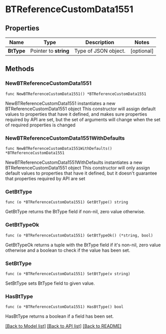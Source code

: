 # BTReferenceCustomData1551

## Properties

Name | Type | Description | Notes
------------ | ------------- | ------------- | -------------
**BtType** | Pointer to **string** | Type of JSON object. | [optional] 

## Methods

### NewBTReferenceCustomData1551

`func NewBTReferenceCustomData1551() *BTReferenceCustomData1551`

NewBTReferenceCustomData1551 instantiates a new BTReferenceCustomData1551 object
This constructor will assign default values to properties that have it defined,
and makes sure properties required by API are set, but the set of arguments
will change when the set of required properties is changed

### NewBTReferenceCustomData1551WithDefaults

`func NewBTReferenceCustomData1551WithDefaults() *BTReferenceCustomData1551`

NewBTReferenceCustomData1551WithDefaults instantiates a new BTReferenceCustomData1551 object
This constructor will only assign default values to properties that have it defined,
but it doesn't guarantee that properties required by API are set

### GetBtType

`func (o *BTReferenceCustomData1551) GetBtType() string`

GetBtType returns the BtType field if non-nil, zero value otherwise.

### GetBtTypeOk

`func (o *BTReferenceCustomData1551) GetBtTypeOk() (*string, bool)`

GetBtTypeOk returns a tuple with the BtType field if it's non-nil, zero value otherwise
and a boolean to check if the value has been set.

### SetBtType

`func (o *BTReferenceCustomData1551) SetBtType(v string)`

SetBtType sets BtType field to given value.

### HasBtType

`func (o *BTReferenceCustomData1551) HasBtType() bool`

HasBtType returns a boolean if a field has been set.


[[Back to Model list]](../README.md#documentation-for-models) [[Back to API list]](../README.md#documentation-for-api-endpoints) [[Back to README]](../README.md)


